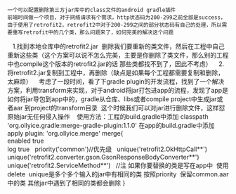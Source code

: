     一个可以配置删除第三方jar库中的class文件的android gradle插件
    前端时间做一个项目，对于网络请求有个需求，http状态码为200-299之前全部是success，由于使用了retrofit2，retrofit2中对于200-299之间的部分状态码有自己的处理，所以需要重写retrofit中的几个类，那么问题来了，如何完美的解决这个问题
    1.找到本地仓库中的retrofit2.jar  删除我们要重新的类文件，然后在工程中自己重新这些类（这个方案可以说不怎么完美，主要是你删除了类文件，那么别的工程中也compile这个版本的retrofit2.jar的话 那些类都找不到了，因此不考虑）
    2.将retrofit2.jar复制到工程中，再删除（缺点是如果每个工程都需要复制和删除，太麻烦）
    考虑了一段时间，看了下gradle plugin的开发流程，找到了一个解决方案，利用transform来实现，对于android将jar打包进app的流程，发现了app是如何将jar导包到app中的，gradle从仓库、libs或者compile project中生成jar或者aar 到project的transform目录  这个时候我们可以对jar进行删除文件，这样怼原始jar无任何侵入操作
    使用方法：工程的build.gradle中添加
classpath 'org.ollyice.gradle:merge-gradle-plugin:1.1.0'
    在app的build.gradle中添加
apply plugin: 'org.ollyice.merge'
merge{   
    enabled true   
    log true
    priority('common')//优先级 
    unique('retrofit2.OkHttpCall**')
    unique('retrofit2.converter.gson.GsonResponseBodyConverter**') 
    unique('retrofit2.ServiceMethod**')
    //注 如果你要替换的类是写在app中  使用delete  unique是多个多个输入的jar中有相同的类 按照priority  保留common.aar中的类 其他jar中遇到了相同的类都会删除
}
